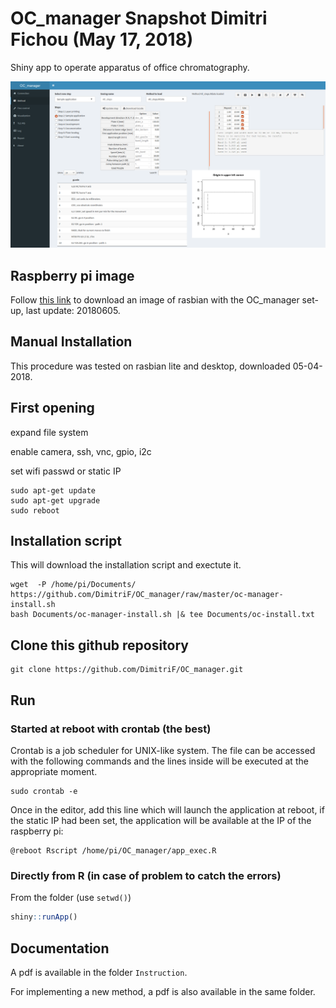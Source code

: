 OC_manager Snapshot Dimitri Fichou (May 17, 2018)
==================================================

Shiny app to operate apparatus of office chromatography.

![OC_manager screenshot](OC_manager.png)

## Raspberry pi image

Follow [this link](https://jlubox.uni-giessen.de/getlink/fiLFUwBzvcCbUtiws9tct3df/RPI_OC_20180605.img.gz) to download an image of rasbian with the OC_manager set-up, last update: 20180605.

## Manual Installation

This procedure was tested on rasbian lite and desktop, downloaded 05-04-2018.

## First opening

expand file system

enable camera, ssh, vnc, gpio, i2c

set wifi passwd or static IP

```
sudo apt-get update
sudo apt-get upgrade
sudo reboot
```

## Installation script

This will download the installation script and exectute it.

```
wget  -P /home/pi/Documents/ https://github.com/DimitriF/OC_manager/raw/master/oc-manager-install.sh
bash Documents/oc-manager-install.sh |& tee Documents/oc-install.txt
```


## Clone this github repository

```
git clone https://github.com/DimitriF/OC_manager.git
```

## Run

### Started at reboot with crontab (the best)

Crontab is a job scheduler for UNIX-like system. The file can be accessed with the following commands and the lines inside will be executed at the appropriate moment.

```
sudo crontab -e
```

Once in the editor, add this line which will launch the application at reboot, if the static IP had been set, the application will be available at the IP of the raspberry pi:

```
@reboot Rscript /home/pi/OC_manager/app_exec.R
```

### Directly from R (in case of problem to catch the errors)

From the folder (use `setwd()`) 

```r
shiny::runApp()
```

## Documentation

A pdf is available in the folder ```Instruction```.

For implementing a new method, a pdf is also available in the same folder.

